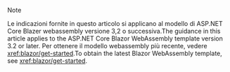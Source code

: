 > [!NOTE]
> <span data-ttu-id="d179c-101">Le indicazioni fornite in questo articolo si applicano al modello di ASP.NET Core Blazer webassembly versione 3,2 o successiva.</span><span class="sxs-lookup"><span data-stu-id="d179c-101">The guidance in this article applies to the ASP.NET Core Blazor WebAssembly template version 3.2 or later.</span></span> <span data-ttu-id="d179c-102">Per ottenere il modello webassembly più recente, vedere <xref:blazor/get-started>.</span><span class="sxs-lookup"><span data-stu-id="d179c-102">To obtain the latest Blazor WebAssembly template, see <xref:blazor/get-started>.</span></span>
